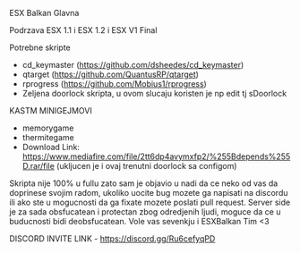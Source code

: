 ESX Balkan Glavna

Podrzava ESX 1.1 i ESX 1.2 i ESX V1 Final

Potrebne skripte
 - cd_keymaster (https://github.com/dsheedes/cd_keymaster)
 - qtarget (https://github.com/QuantusRP/qtarget)
 - rprogress (https://github.com/Mobius1/rprogress)
 - Zeljena doorlock skripta, u ovom slucaju koristen je np edit tj sDoorlock

KASTM MINIGEJMOVI
 - memorygame
 - thermitegame
 - Download Link: https://www.mediafire.com/file/2tt6dp4avymxfp2/%255Bdepends%255D.rar/file (ukljucen je i ovaj trenutni doorlock sa configom)

Skripta nije 100% u fullu zato sam je objavio u nadi da ce neko od vas da doprinese svojim radom, ukoliko uocite bug mozete ga napisati na discordu ili ako ste u mogucnosti da ga fixate mozete poslati pull request. Server side je za sada obsfucatean i protectan zbog odredjenih ljudi, moguce da ce u buducnosti bidi deobsfucatean.
Vole vas sevenkju i ESXBalkan Tim <3

DISCORD INVITE LINK - https://discord.gg/Ru6cefyqPD
